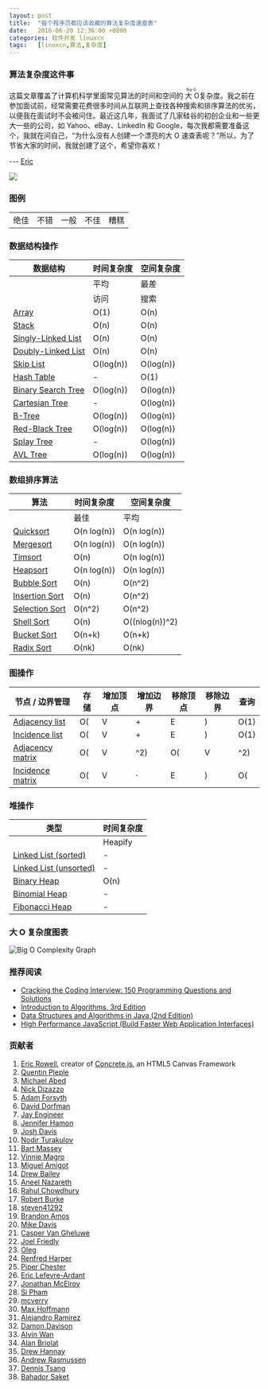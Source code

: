 ```yaml
---
layout: post
title:	"每个程序员都应该收藏的算法复杂度速查表"
date:	2016-06-20 12:36:00 +0800 
categories:	软件开发 linuxcn 
tags:	[linuxcn,算法,复杂度]
---
```



### 算法复杂度这件事


这篇文章覆盖了计算机科学里面常见算法的时间和空间的<ruby> 大 O <rp>  （ </rp> <rt>  Big-O </rt> <rp>  ） </rp></ruby> 复杂度。我之前在参加面试前，经常需要花费很多时间从互联网上查找各种搜索和排序算法的优劣，以便我在面试时不会被问住。最近这几年，我面试了几家硅谷的初创企业和一些更大一些的公司，如 Yahoo、eBay、LinkedIn 和 Google，每次我都需要准备这个，我就在问自己，“为什么没有人创建一个漂亮的大 O 速查表呢？”所以，为了节省大家的时间，我就创建了这个，希望你喜欢！


--- [Eric](https://twitter.com/ericdrowell) 


![](/Asserts/Images//attachment/album/201606/20/123606rd6xe34kk2xy392i.jpg)


### 图例




|  |  |  |  |  |
| --- | --- | --- | --- | --- |
| 绝佳 | 不错 | 一般 | 不佳 | 糟糕 |


### 数据结构操作




| 数据结构 | 时间复杂度 | 空间复杂度 |
| --- | --- | --- |
|  | 平均 | 最差 | 最差 |
|  | 访问 | 搜索 | 插入 | 删除 | 访问 | 搜索 | 插入 | 删除 |  |
| [Array](http://en.wikipedia.org/wiki/Array_data_structure) | O(1) | O(n) | O(n) | O(n) | O(1) | O(n) | O(n) | O(n) | O(n) |
| [Stack](http://en.wikipedia.org/wiki/Stack_(abstract_data_type)) | O(n) | O(n) | O(1) | O(1) | O(n) | O(n) | O(1) | O(1) | O(n) |
| [Singly-Linked List](http://en.wikipedia.org/wiki/Singly_linked_list#Singly_linked_lists) | O(n) | O(n) | O(1) | O(1) | O(n) | O(n) | O(1) | O(1) | O(n) |
| [Doubly-Linked List](http://en.wikipedia.org/wiki/Doubly_linked_list) | O(n) | O(n) | O(1) | O(1) | O(n) | O(n) | O(1) | O(1) | O(n) |
| [Skip List](http://en.wikipedia.org/wiki/Skip_list) | O(log(n)) | O(log(n)) | O(log(n)) | O(log(n)) | O(n) | O(n) | O(n) | O(n) | O(n log(n)) |
| [Hash Table](http://en.wikipedia.org/wiki/Hash_table) | - | O(1) | O(1) | O(1) | - | O(n) | O(n) | O(n) | O(n) |
| [Binary Search Tree](http://en.wikipedia.org/wiki/Binary_search_tree) | O(log(n)) | O(log(n)) | O(log(n)) | O(log(n)) | O(n) | O(n) | O(n) | O(n) | O(n) |
| [Cartesian Tree](https://en.wikipedia.org/wiki/Cartesian_tree) | - | O(log(n)) | O(log(n)) | O(log(n)) | - | O(n) | O(n) | O(n) | O(n) |
| [B-Tree](http://en.wikipedia.org/wiki/B_tree) | O(log(n)) | O(log(n)) | O(log(n)) | O(log(n)) | O(log(n)) | O(log(n)) | O(log(n)) | O(log(n)) | O(n) |
| [Red-Black Tree](http://en.wikipedia.org/wiki/Red-black_tree) | O(log(n)) | O(log(n)) | O(log(n)) | O(log(n)) | O(log(n)) | O(log(n)) | O(log(n)) | O(log(n)) | O(n) |
| [Splay Tree](https://en.wikipedia.org/wiki/Splay_tree) | - | O(log(n)) | O(log(n)) | O(log(n)) | - | O(log(n)) | O(log(n)) | O(log(n)) | O(n) |
| [AVL Tree](http://en.wikipedia.org/wiki/AVL_tree) | O(log(n)) | O(log(n)) | O(log(n)) | O(log(n)) | O(log(n)) | O(log(n)) | O(log(n)) | O(log(n)) | O(n) |


### 数组排序算法




| 算法 | 时间复杂度 | 空间复杂度 |
| --- | --- | --- |
|  | 最佳 | 平均 | 最差 | 最差 |
| [Quicksort](http://en.wikipedia.org/wiki/Quicksort) | O(n log(n)) | O(n log(n)) | O(n^2) | O(log(n)) |
| [Mergesort](http://en.wikipedia.org/wiki/Merge_sort) | O(n log(n)) | O(n log(n)) | O(n log(n)) | O(n) |
| [Timsort](http://en.wikipedia.org/wiki/Timsort) | O(n) | O(n log(n)) | O(n log(n)) | O(n) |
| [Heapsort](http://en.wikipedia.org/wiki/Heapsort) | O(n log(n)) | O(n log(n)) | O(n log(n)) | O(1) |
| [Bubble Sort](http://en.wikipedia.org/wiki/Bubble_sort) | O(n) | O(n^2) | O(n^2) | O(1) |
| [Insertion Sort](http://en.wikipedia.org/wiki/Insertion_sort) | O(n) | O(n^2) | O(n^2) | O(1) |
| [Selection Sort](http://en.wikipedia.org/wiki/Selection_sort) | O(n^2) | O(n^2) | O(n^2) | O(1) |
| [Shell Sort](http://en.wikipedia.org/wiki/Shellsort) | O(n) | O((nlog(n))^2) | O((nlog(n))^2) | O(1) |
| [Bucket Sort](http://en.wikipedia.org/wiki/Bucket_sort "Only for integers. k is a number of buckets") | O(n+k) | O(n+k) | O(n^2) | O(n) |
| [Radix Sort](http://en.wikipedia.org/wiki/Radix_sort "Constant number of digits 'k'") | O(nk) | O(nk) | O(nk) | O(n+k) |


### 图操作




| 节点 / 边界管理 | 存储 | 增加顶点 | 增加边界 | 移除顶点 | 移除边界 | 查询 |
| --- | --- | --- | --- | --- | --- | --- |
| [Adjacency list](http://en.wikipedia.org/wiki/Adjacency_list) | O(|V|+|E|) | O(1) | O(1) | O(|V| + |E|) | O(|E|) | O(|V|) |
| [Incidence list](http://en.wikipedia.org/wiki/Incidence_list) | O(|V|+|E|) | O(1) | O(1) | O(|E|) | O(|E|) | O(|E|) |
| [Adjacency matrix](http://en.wikipedia.org/wiki/Adjacency_matrix) | O(|V|^2) | O(|V|^2) | O(1) | O(|V|^2) | O(1) | O(1) |
| [Incidence matrix](http://en.wikipedia.org/wiki/Incidence_matrix) | O(|V| ⋅ |E|) | O(|V| ⋅ |E|) | O(|V| ⋅ |E|) | O(|V| ⋅ |E|) | O(|V| ⋅ |E|) | O(|E|) |


### 堆操作




| 类型 | 时间复杂度 |
| --- | --- |
|  | Heapify | 查找最大值 | 分离最大值 | 提升键 | 插入 | 删除 | 合并 |
| [Linked List (sorted)](http://en.wikipedia.org/wiki/Linked_list) | - | O(1) | O(1) | O(n) | O(n) | O(1) | O(m+n) |
| [Linked List (unsorted)](http://en.wikipedia.org/wiki/Linked_list) | - | O(n) | O(n) | O(1) | O(1) | O(1) | O(1) |
| [Binary Heap](http://en.wikipedia.org/wiki/Binary_heap) | O(n) | O(1) | O(log(n)) | O(log(n)) | O(log(n)) | O(log(n)) | O(m+n) |
| [Binomial Heap](http://en.wikipedia.org/wiki/Binomial_heap) | - | O(1) | O(log(n)) | O(log(n)) | O(1) | O(log(n)) | O(log(n)) |
| [Fibonacci Heap](http://en.wikipedia.org/wiki/Fibonacci_heap) | - | O(1) | O(log(n)) | O(1) | O(1) | O(log(n)) | O(1) |


### 大 O 复杂度图表


![Big O Complexity Graph](/Asserts/Images//attachment/album/201606/20/123634szm02anm9jm6qqbs.png "Big O Complexity Graph")


### 推荐阅读


* [Cracking the Coding Interview: 150 Programming Questions and Solutions](http://www.amazon.com/gp/product/098478280X/ref=as_li_tl?ie=UTF8&camp=1789&creative=390957&creativeASIN=098478280X&linkCode=as2&tag=htcatu-20&linkId=B6WXIEKJHEBBWJ7B)
* [Introduction to Algorithms, 3rd Edition](http://www.amazon.com/gp/product/0262033844/ref=as_li_tl?ie=UTF8&camp=1789&creative=390957&creativeASIN=0262033844&linkCode=as2&tag=htcatu-20&linkId=J2PHCTWEAND3YQF4)
* [Data Structures and Algorithms in Java (2nd Edition)](http://www.amazon.com/gp/product/0672324539/ref=as_li_tl?ie=UTF8&camp=1789&creative=390957&creativeASIN=0672324539&linkCode=as2&tag=htcatu-20&linkId=Y4KPAZH5PFHYXMBA)
* [High Performance JavaScript (Build Faster Web Application Interfaces)](http://www.amazon.com/gp/product/059680279X/ref=as_li_tl?ie=UTF8&camp=1789&creative=390957&creativeASIN=059680279X&linkCode=as2&tag=htcatu-20&linkId=WUNMGD5EARDJZKTT)


### 贡献者


1. [Eric Rowell](https://github.com/ericdrowell), creator of [Concrete.js](http://www.concretejs.com/), an HTML5 Canvas Framework
2. [Quentin Pleple](https://github.com/qpleple)
3. [Michael Abed](https://github.com/vault)
4. [Nick Dizazzo](https://github.com/ndizazzo)
5. [Adam Forsyth](https://github.com/agfor)
6. [David Dorfman](https://github.com/d3dave)
7. [Jay Engineer](https://github.com/jay754)
8. [Jennifer Hamon](https://github.com/jhamon)
9. [Josh Davis](https://github.com/jdavis)
10. [Nodir Turakulov](https://github.com/nodirt)
11. [Bart Massey](https://github.com/BartMassey)
12. [Vinnie Magro](https://github.com/vmagro)
13. [Miguel Amigot](https://github.com/miguel5)
14. [Drew Bailey](https://github.com/makosblade)
15. [Aneel Nazareth](https://github.com/WanderingStar)
16. [Rahul Chowdhury](https://github.com/rahulc93)
17. [Robert Burke](https://github.com/sharpobject)
18. [steven41292](https://github.com/steven41292)
19. [Brandon Amos](https://github.com/bamos)
20. [Mike Davis](https://github.com/dodgymike)
21. [Casper Van Gheluwe](https://github.com/caspervg)
22. [Joel Friedly](https://github.com/jfriedly)
23. [Oleg](https://github.com/cristaloleg)
24. [Renfred Harper](https://github.com/renfredxh)
25. [Piper Chester](https://github.com/piperchester)
26. [Eric Lefevre-Ardant](https://github.com/elefevre)
27. [Jonathan McElroy](https://github.com/jonathanmcelroy)
28. [Si Pham](https://github.com/phamtrisi)
29. [mcverry](https://github.com/mcverry)
30. [Max Hoffmann](https://github.com/mhoffman)
31. [Alejandro Ramirez](https://github.com/j4n0)
32. [Damon Davison](https://github.com/allolex)
33. [Alvin Wan](https://github.com/alvinwan)
34. [Alan Briolat](https://github.com/alanbriolat)
35. [Drew Hannay](https://github.com/drewhannay)
36. [Andrew Rasmussen](https://github.com/andyras)
37. [Dennis Tsang](https://github.com/DennisTT)
38. [Bahador Saket](https://github.com/BahadorSaket)
